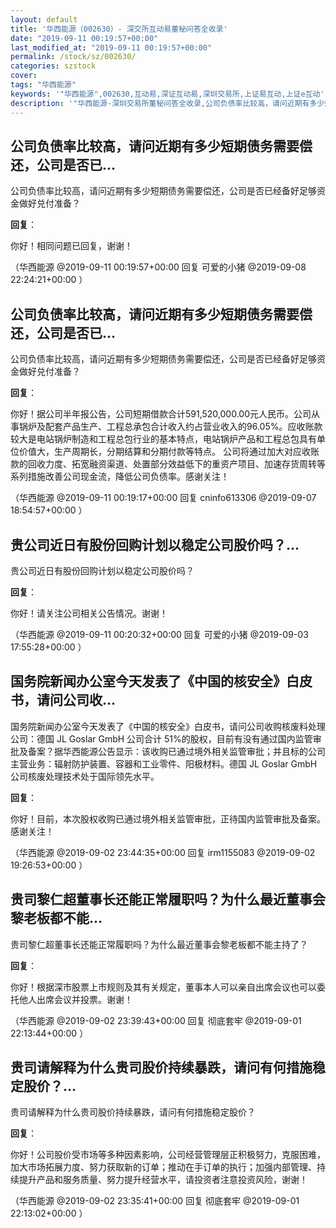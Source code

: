 ```yaml
---
layout: default
title: '华西能源（002630）- 深交所互动易董秘问答全收录'
date: "2019-09-11 00:19:57+00:00"
last_modified_at: "2019-09-11 00:19:57+00:00"
permalink: /stock/sz/002630/
categories: szstock
cover: 
tags: "华西能源"
keywords: '"华西能源",002630,互动易,深证互动易,深圳交易所,上证易互动,上证e互动'
description: '"华西能源-深圳交易所董秘问答全收录,公司负债率比较高，请问近期有多少短期债务需要偿还，公司是否已经备好足够资金做好兑付准备？"'
---
```


## 公司负债率比较高，请问近期有多少短期债务需要偿还，公司是否已...

公司负债率比较高，请问近期有多少短期债务需要偿还，公司是否已经备好足够资金做好兑付准备？

**回复**：

你好！相同问题已回复，谢谢！ 

（华西能源  @2019-09-11 00:19:57+00:00 回复 可爱的小猪  @2019-09-08 22:24:21+00:00 ）

## 公司负债率比较高，请问近期有多少短期债务需要偿还，公司是否已...

公司负债率比较高，请问近期有多少短期债务需要偿还，公司是否已经备好足够资金做好兑付准备？

**回复**：

你好！据公司半年报公告，公司短期借款合计591,520,000.00元人民币。公司从事锅炉及配套产品生产、工程总承包合计收入约占营业收入的96.05%。应收账款较大是电站锅炉制造和工程总包行业的基本特点，电站锅炉产品和工程总包具有单位价值大，生产周期长，分期结算和分期付款等特点。
公司将通过加大对应收账款的回收力度、拓宽融资渠道、处置部分效益低下的重资产项目、加速存货周转等系列措施改善公司现金流，降低公司负债率。感谢关注！ 

（华西能源  @2019-09-11 00:19:17+00:00 回复 cninfo613306  @2019-09-07 18:54:57+00:00 ）

## 贵公司近日有股份回购计划以稳定公司股价吗？...

贵公司近日有股份回购计划以稳定公司股价吗？

**回复**：

你好！请关注公司相关公告情况。谢谢！ 

（华西能源  @2019-09-11 00:20:32+00:00 回复 可爱的小猪  @2019-09-03 17:55:28+00:00 ）

## 国务院新闻办公室今天发表了《中国的核安全》白皮书，请问公司收...

国务院新闻办公室今天发表了《中国的核安全》白皮书，请问公司收购核废料处理公司：德国 JL Goslar GmbH 公司合计 51%的股权，目前有没有通过国内监管审批及备案？据华西能源公告显示：该收购已通过境外相关监管审批；并且标的公司主营业务：辐射防护装置、容器和工业零件、阳极材料。德国 JL Goslar GmbH 公司核废处理技术处于国际领先水平。

**回复**：

你好！目前，本次股权收购已通过境外相关监管审批，正待国内监管审批及备案。感谢关注！ 

（华西能源  @2019-09-02 23:44:35+00:00 回复 irm1155083  @2019-09-02 19:26:53+00:00 ）

## 贵司黎仁超董事长还能正常履职吗？为什么最近董事会黎老板都不能...

贵司黎仁超董事长还能正常履职吗？为什么最近董事会黎老板都不能主持了？

**回复**：

你好！根据深市股票上市规则及其有关规定，董事本人可以亲自出席会议也可以委托他人出席会议并投票。谢谢！ 

（华西能源  @2019-09-02 23:39:43+00:00 回复 彻底套牢  @2019-09-01 22:13:44+00:00 ）

## 贵司请解释为什么贵司股价持续暴跌，请问有何措施稳定股价？...

贵司请解释为什么贵司股价持续暴跌，请问有何措施稳定股价？

**回复**：

你好！公司股价受市场等多种因素影响，公司经营管理层正积极努力，克服困难，加大市场拓展力度、努力获取新的订单；推动在手订单的执行；加强内部管理、持续提升产品和服务质量、努力提升经营水平，请投资者注意投资风险，谢谢！ 

（华西能源  @2019-09-02 23:35:41+00:00 回复 彻底套牢  @2019-09-01 22:13:02+00:00 ）

